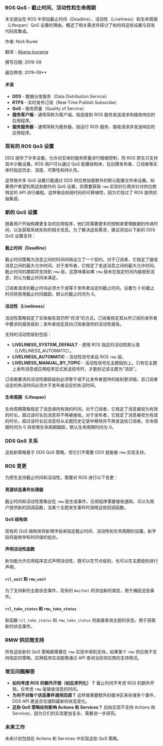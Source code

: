 ### ROS QoS - 截止时间、活动性和生命周期

本文提出在 ROS 中添加截止时间（Deadline）、活动性（Liveliness）和生命周期（Lifespan）QoS 设置的理由，概述了相关需求并探讨了如何将这些设置与现有代码库集成。

作者: Nick Burek

翻译：[Akana-kunama ](https://github.com/Akana-kunama)

撰写日期: 2019-09

最后修改: 2019-09**

#### 术语

- **DDS** - 数据分发服务（Data Distribution Service）
- **RTPS** - 实时发布订阅（Real-Time Publish Subscribe）
- **QoS** - 服务质量（Quality of Service）
- **服务客户端** - 通常简称为客户端，指连接到 ROS 服务发送请求和接收响应的应用程序。
- **服务服务器** - 通常简称为服务器，指运行 ROS 服务、接收请求并发送响应的应用程序。

### 现有的 ROS QoS 设置

DDS 提供了许多设置，允许对实体的服务质量进行精细控制，而 ROS 原生只支持其中少数设置。ROS 用户可以通过 QoS 配置结构体，在创建发布者、订阅者等实体时指定历史、深度、可靠性和持久性。

这导致许多 QoS 设置只能通过 DDS 供应商加载额外的默认配置文件来设置。如果用户希望利用这些额外的 QoS 设置，则需要获取 `rmw` 实现的引用并针对供应商特定的 API 进行编程。这样做会削弱代码的可移植性，因为它绕过了 ROS 提供的抽象层。

### 新的 QoS 设置

随着用户开始构建更复杂的应用程序，他们将需要更多的控制来管理数据的传递时间，以及获取系统失败的相关信息。为了解决这些需求，建议添加以下新的 DDS QoS 设置支持：

#### 截止时间（Deadline）

截止时间策略为消息之间的时间间隔设立了一个契约。对于订阅者，它规定了接收消息之间的最大允许时间。对于发布者，它规定了发送消息之间的最大允许时间。截止时间的跟踪将支持到 `rmw` 层，这意味着如果 `rmw` 层未在指定时间内接收到消息，则认为截止时间未满足。

订阅者请求的截止时间必须大于或等于发布者设定的截止时间。设置为 0 的截止时间将禁用截止时间跟踪。默认的截止时间为 0。

#### 活动性（Liveliness）

活动性策略规定了实体报告其仍然“存活”的方式。订阅者规定其从所订阅的发布者中要求的报告级别；发布者规定其向订阅者提供的活动性报告。

支持的活动性级别包括：

- **LIVELINESS_SYSTEM_DEFAULT** - 使用 ROS 指定的活动性默认值（LIVELINESS_AUTOMATIC）。
- **LIVELINESS_AUTOMATIC** - 活动性信号来自 ROS `rmw` 层。
- **LIVELINESS_MANUAL_BY_TOPIC** - 活动性信号在主题级别上。只有在主题上发布消息或应用程序显式发送信号时，才能标记该主题为“活跃”。

订阅者要求的活动性跟踪级别必须等于或不比发布者提供的级别更详细，且订阅者设定的失活时间必须大于发布者设定的失活时间。

#### 生命周期（Lifespan）

生命周期策略规定了消息保持有效的时间。对于订阅者，它规定了消息被视为有效的时长，超过该时长后消息将不再被接收。对于发布者，它规定了消息被视为有效的时长，超过该时长后消息将从主题历史记录中移除并不再发送给订阅者。生命周期时间为 0 将禁用生命周期跟踪，默认生命周期时间为 0。

### DDS QoS 关系

这些新策略基于 DDS QoS 策略，但它们不需要 DDS 就能被 `rmw` 实现支持。

### ROS 变更

为原生支持截止时间和活动性，需要对 ROS 进行以下变更：

#### 资源状态事件处理器

截止时间和活动性策略会在 `rmw` 层生成事件，应用程序需要接收通知。可以为用户提供新的回调函数，当某个主题发生事件时调用这些回调函数。

#### QoS 结构体

现有的 QoS 结构体将新增字段来指定截止时间、活动性和生命周期的设置。新字段将是枚举和时间值的组合。

#### 声明活动性函数

新功能允许应用程序显式声明活动性，既可以在节点级别，也可以在主题级别进行声明。

#### `rcl_wait` 和 `rmw_wait`

为了支持新的主题状态事件，现有的 `WaitSet` 将添加新的类型，用于捕捉这些事件。

#### `rcl_take_status` 和 `rmw_take_status`

新函数 `rcl_take_status` 和 `rmw_take_status` 将直接查询主题的状态，用于获取新的状态事件。

### RMW 供应商支持

所有这些新的 QoS 策略都需要在 `rmw` 实现中得到支持。如果某个 `rmw` 供应商不支持指定的策略，应用程序应该能够通过 API 查询当前供应商的支持情况。

### 常见问题解答

- **如何考虑 ROS 的额外开销（如反序列化）？**
  截止时间不考虑 ROS 的额外开销，仅考虑 `rmw` 层接收消息的时间。
- **为何不对每个状态事件调用回调？**
  这样做需要额外的缓冲区来存储多个事件，DDS API 更适合仅通知最新的状态变化。
- **这些 QoS 策略如何影响 Actions 和 Services？**
  初始实现不支持 Actions 和 Services，因为它们的实现更加复杂，需要进一步研究。

### 未来工作

未来计划包括在 Actions 和 Services 中实现这些 QoS 策略。